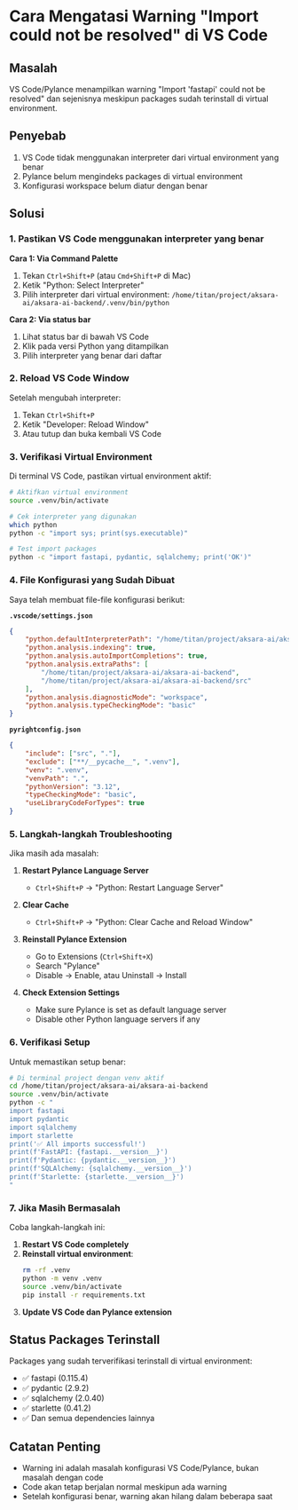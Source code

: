 # Cara Mengatasi Warning "Import could not be resolved" di VS Code

## Masalah
VS Code/Pylance menampilkan warning "Import 'fastapi' could not be resolved" dan sejenisnya meskipun packages sudah terinstall di virtual environment.

## Penyebab
1. VS Code tidak menggunakan interpreter dari virtual environment yang benar
2. Pylance belum mengindeks packages di virtual environment
3. Konfigurasi workspace belum diatur dengan benar

## Solusi

### 1. Pastikan VS Code menggunakan interpreter yang benar

**Cara 1: Via Command Palette**
1. Tekan `Ctrl+Shift+P` (atau `Cmd+Shift+P` di Mac)
2. Ketik "Python: Select Interpreter"
3. Pilih interpreter dari virtual environment: `/home/titan/project/aksara-ai/aksara-ai-backend/.venv/bin/python`

**Cara 2: Via status bar**
1. Lihat status bar di bawah VS Code
2. Klik pada versi Python yang ditampilkan
3. Pilih interpreter yang benar dari daftar

### 2. Reload VS Code Window
Setelah mengubah interpreter:
1. Tekan `Ctrl+Shift+P`
2. Ketik "Developer: Reload Window"
3. Atau tutup dan buka kembali VS Code

### 3. Verifikasi Virtual Environment

Di terminal VS Code, pastikan virtual environment aktif:
```bash
# Aktifkan virtual environment
source .venv/bin/activate

# Cek interpreter yang digunakan
which python
python -c "import sys; print(sys.executable)"

# Test import packages
python -c "import fastapi, pydantic, sqlalchemy; print('OK')"
```

### 4. File Konfigurasi yang Sudah Dibuat

Saya telah membuat file-file konfigurasi berikut:

**`.vscode/settings.json`**
```json
{
    "python.defaultInterpreterPath": "/home/titan/project/aksara-ai/aksara-ai-backend/.venv/bin/python",
    "python.analysis.indexing": true,
    "python.analysis.autoImportCompletions": true,
    "python.analysis.extraPaths": [
        "/home/titan/project/aksara-ai/aksara-ai-backend",
        "/home/titan/project/aksara-ai/aksara-ai-backend/src"
    ],
    "python.analysis.diagnosticMode": "workspace",
    "python.analysis.typeCheckingMode": "basic"
}
```

**`pyrightconfig.json`**
```json
{
    "include": ["src", "."],
    "exclude": ["**/__pycache__", ".venv"],
    "venv": ".venv",
    "venvPath": ".",
    "pythonVersion": "3.12",
    "typeCheckingMode": "basic",
    "useLibraryCodeForTypes": true
}
```

### 5. Langkah-langkah Troubleshooting

Jika masih ada masalah:

1. **Restart Pylance Language Server**
   - `Ctrl+Shift+P` → "Python: Restart Language Server"

2. **Clear Cache**
   - `Ctrl+Shift+P` → "Python: Clear Cache and Reload Window"

3. **Reinstall Pylance Extension**
   - Go to Extensions (`Ctrl+Shift+X`)
   - Search "Pylance"
   - Disable → Enable, atau Uninstall → Install

4. **Check Extension Settings**
   - Make sure Pylance is set as default language server
   - Disable other Python language servers if any

### 6. Verifikasi Setup

Untuk memastikan setup benar:
```bash
# Di terminal project dengan venv aktif
cd /home/titan/project/aksara-ai/aksara-ai-backend
source .venv/bin/activate
python -c "
import fastapi
import pydantic
import sqlalchemy
import starlette
print('✅ All imports successful!')
print(f'FastAPI: {fastapi.__version__}')
print(f'Pydantic: {pydantic.__version__}')
print(f'SQLAlchemy: {sqlalchemy.__version__}')
print(f'Starlette: {starlette.__version__}')
"
```

### 7. Jika Masih Bermasalah

Coba langkah-langkah ini:

1. **Restart VS Code completely**
2. **Reinstall virtual environment**:
   ```bash
   rm -rf .venv
   python -m venv .venv
   source .venv/bin/activate
   pip install -r requirements.txt
   ```
3. **Update VS Code dan Pylance extension**

## Status Packages Terinstall

Packages yang sudah terverifikasi terinstall di virtual environment:
- ✅ fastapi (0.115.4)
- ✅ pydantic (2.9.2) 
- ✅ sqlalchemy (2.0.40)
- ✅ starlette (0.41.2)
- ✅ Dan semua dependencies lainnya

## Catatan Penting

- Warning ini adalah masalah konfigurasi VS Code/Pylance, bukan masalah dengan code
- Code akan tetap berjalan normal meskipun ada warning
- Setelah konfigurasi benar, warning akan hilang dalam beberapa saat